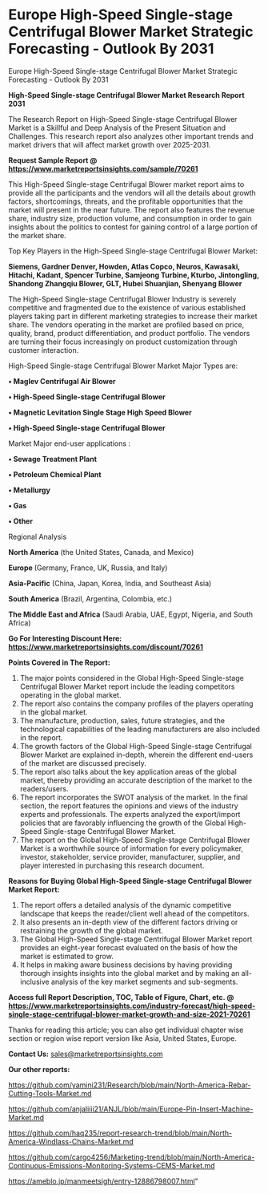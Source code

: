 # Europe High-Speed Single-stage Centrifugal Blower Market Strategic Forecasting - Outlook By 2031
Europe High-Speed Single-stage Centrifugal Blower Market Strategic Forecasting - Outlook By 2031

<strong>High-Speed Single-stage Centrifugal Blower Market Research Report 2031</strong>

The Research Report on High-Speed Single-stage Centrifugal Blower Market is a Skillful and Deep Analysis of the Present Situation and Challenges. This research report also analyzes other important trends and market drivers that will affect market growth over 2025-2031.

<strong>Request Sample Report @ <a href=https://www.marketreportsinsights.com/sample/70261>https://www.marketreportsinsights.com/sample/70261</a></strong>

This High-Speed Single-stage Centrifugal Blower market report aims to provide all the participants and the vendors will all the details about growth factors, shortcomings, threats, and the profitable opportunities that the market will present in the near future. The report also features the revenue share, industry size, production volume, and consumption in order to gain insights about the politics to contest for gaining control of a large portion of the market share.

Top Key Players in the High-Speed Single-stage Centrifugal Blower Market:

<strong>Siemens, Gardner Denver, Howden, Atlas Copco, Neuros, Kawasaki, Hitachi, Kadant, Spencer Turbine, Samjeong Turbine, Kturbo, Jintongling, Shandong Zhangqiu Blower, GLT, Hubei Shuanjian, Shenyang Blower</strong>

The High-Speed Single-stage Centrifugal Blower Industry is severely competitive and fragmented due to the existence of various established players taking part in different marketing strategies to increase their market share. The vendors operating in the market are profiled based on price, quality, brand, product differentiation, and product portfolio. The vendors are turning their focus increasingly on product customization through customer interaction.

High-Speed Single-stage Centrifugal Blower Market Major Types are:

<strong>• Maglev Centrifugal Air Blower

• High-Speed Single-stage Centrifugal Blower

• Magnetic Levitation Single Stage High Speed Blower

• High-Speed Single-stage Centrifugal Blower</strong>

Market Major end-user applications :

<strong>• Sewage Treatment Plant

• Petroleum Chemical Plant

• Metallurgy

• Gas

• Other</strong>

Regional Analysis

</u><strong><b>North America</b></strong> (the United States, Canada, and Mexico)

<strong><b>Europe </b></strong>(Germany, France, UK, Russia, and Italy)

<strong><b>Asia-Pacific</b></strong> (China, Japan, Korea, India, and Southeast Asia)

<strong><b>South America</b></strong> (Brazil, Argentina, Colombia, etc.)

<strong><b>The Middle East and Africa</b></strong> (Saudi Arabia, UAE, Egypt, Nigeria, and South Africa)

<strong>Go For Interesting Discount Here: <a href=https://www.marketreportsinsights.com/discount/70261>https://www.marketreportsinsights.com/discount/70261</a></strong>

<strong>Points Covered in The Report:</strong>
<ol>
  <li>The major points considered in the Global High-Speed Single-stage Centrifugal Blower Market report include the leading competitors operating in the global market.</li>
  <li>The report also contains the company profiles of the players operating in the global market.</li>
  <li>The manufacture, production, sales, future strategies, and the technological capabilities of the leading manufacturers are also included in the report.</li>
  <li>The growth factors of the Global High-Speed Single-stage Centrifugal Blower Market are explained in-depth, wherein the different end-users of the market are discussed precisely.</li>
  <li>The report also talks about the key application areas of the global market, thereby providing an accurate description of the market to the readers/users.</li>
  <li>The report incorporates the SWOT analysis of the market. In the final section, the report features the opinions and views of the industry experts and professionals. The experts analyzed the export/import policies that are favorably influencing the growth of the Global High-Speed Single-stage Centrifugal Blower Market.</li>
  <li>The report on the Global High-Speed Single-stage Centrifugal Blower Market is a worthwhile source of information for every policymaker, investor, stakeholder, service provider, manufacturer, supplier, and player interested in purchasing this research document.</li>
</ol>
<strong>Reasons for Buying Global High-Speed Single-stage Centrifugal Blower Market Report:</strong>

<ol>
  <li>The report offers a detailed analysis of the dynamic competitive landscape that keeps the reader/client well ahead of the competitors.</li>
  <li>It also presents an in-depth view of the different factors driving or restraining the growth of the global market.</li>
  <li>The Global High-Speed Single-stage Centrifugal Blower Market report provides an eight-year forecast evaluated on the basis of how the market is estimated to grow.</li>
  <li>It helps in making aware business decisions by having providing thorough insights insights into the global market and by making an all-inclusive analysis of the key market segments and sub-segments.</li>
</ol>
<strong>Access full Report Description, TOC, Table of Figure, Chart, etc. @ <a href=https://www.marketreportsinsights.com/industry-forecast/high-speed-single-stage-centrifugal-blower-market-growth-and-size-2021-70261>https://www.marketreportsinsights.com/industry-forecast/high-speed-single-stage-centrifugal-blower-market-growth-and-size-2021-70261</a></strong>


Thanks for reading this article; you can also get individual chapter wise section or region wise report version like Asia, United States, Europe.

<strong>Contact Us:</strong>
sales@marketreportsinsights.com

<strong>Our other reports:</strong>

<a href=https://github.com/yamini231/Research/blob/main/North-America-Rebar-Cutting-Tools-Market.md>https://github.com/yamini231/Research/blob/main/North-America-Rebar-Cutting-Tools-Market.md</a>

<a href=https://github.com/anjaliiii21/ANJL/blob/main/Europe-Pin-Insert-Machine-Market.md>https://github.com/anjaliiii21/ANJL/blob/main/Europe-Pin-Insert-Machine-Market.md</a>

<a href=https://github.com/haq235/report-research-trend/blob/main/North-America-Windlass-Chains-Market.md>https://github.com/haq235/report-research-trend/blob/main/North-America-Windlass-Chains-Market.md</a>

<a href=https://github.com/cargo4256/Marketing-trend/blob/main/North-America-Continuous-Emissions-Monitoring-Systems-CEMS-Market.md>https://github.com/cargo4256/Marketing-trend/blob/main/North-America-Continuous-Emissions-Monitoring-Systems-CEMS-Market.md</a>

<a href=https://ameblo.jp/manmeetsigh/entry-12886798007.html>https://ameblo.jp/manmeetsigh/entry-12886798007.html</a>"
